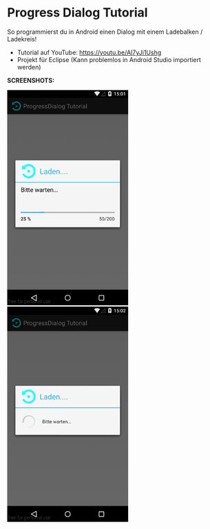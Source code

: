 # Progress Dialog Tutorial
So programmierst du in Android einen Dialog mit einem Ladebalken / Ladekreis!

- Tutorial auf YouTube: https://youtu.be/AI7yJi1Ushg
- Projekt für Eclipse (Kann problemlos in Android Studio importiert werden)

<b>SCREENSHOTS:</b>

<img src="https://github.com/derAndroidPro/ProgressDialogTutorial/blob/master/screenshot1.PNG" height="500px"/>
<img src="https://github.com/derAndroidPro/ProgressDialogTutorial/blob/master/screenshot2.PNG" height="500px"/>
